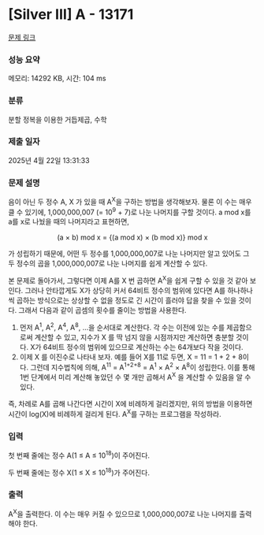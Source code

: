 # [Silver III] A - 13171 

[문제 링크](https://www.acmicpc.net/problem/13171) 

### 성능 요약

메모리: 14292 KB, 시간: 104 ms

### 분류

분할 정복을 이용한 거듭제곱, 수학

### 제출 일자

2025년 4월 22일 13:31:33

### 문제 설명

<p>음이 아닌 두 정수 A, X 가 있을 때 A<sup>X</sup>을 구하는 방법을 생각해보자. 물론 이 수는 매우 클 수 있기에, 1,000,000,007 (= 10<sup>9</sup> + 7)로 나눈 나머지를 구할 것이다. a mod x를 a를 x로 나눴을 때의 나머지라고 표현하면,</p>

<p style="text-align:center">(a × b) mod x = {(a mod x) × (b mod x)} mod x</p>

<p>가 성립하기 때문에, 어떤 두 정수를 1,000,000,007로 나눈 나머지만 알고 있어도 그 두 정수의 곱을 1,000,000,007로 나눈 나머지를 쉽게 계산할 수 있다.</p>

<p>본 문제로 돌아가서, 그렇다면 이제 A를 X 번 곱하면 A<sup>X</sup>을 쉽게 구할 수 있을 것 같아 보인다. 그러나 안타깝게도 X가 상당히 커서 64비트 정수의 범위에 있다면 A를 하나하나씩 곱하는 방식으로는 상상할 수 없을 정도로 긴 시간이 흘러야 답을 찾을 수 있을 것이다. 그래서 다음과 같이 곱셈의 횟수를 줄이는 방법을 사용한다.</p>

<ol>
	<li>먼저 A<sup>1</sup>, A<sup>2</sup>, A<sup>4</sup>, A<sup>8</sup>, ...을 순서대로 계산한다. 각 수는 이전에 있는 수를 제곱함으로써 계산할 수 있고, 지수가 X 를 딱 넘지 않을 시점까지만 계산하면 충분할 것이다. X가 64비트 정수의 범위에 있으므로 계산하는 수는 64개보다 작을 것이다.</li>
	<li>이제 X 를 이진수로 나타내 보자. 예를 들어 X를 11로 두면, X = 11 = 1 + 2 + 8이다. 그런데 지수법칙에 의해, A<sup>11</sup> = A<sup>1+2+8</sup> = A<sup>1</sup> × A<sup>2</sup> × A<sup>8</sup>이 성립한다. 이를 통해 1번 단계에서 미리 계산해 놓았던 수 몇 개만 곱해서 A<sup>X</sup> 을 계산할 수 있음을 알 수 있다.</li>
</ol>

<p>즉, 차례로 A를 곱해 나간다면 시간이 X에 비례하게 걸리겠지만, 위의 방법을 이용하면 시간이 log(X)에 비례하게 걸리게 된다. A<sup>X</sup>를 구하는 프로그램을 작성하라.</p>

### 입력 

 <p>첫 번째 줄에는 정수 A(1 ≤ A ≤ 10<sup>18</sup>)이 주어진다.</p>

<p>두 번째 줄에는 정수 X(1 ≤ X ≤ 10<sup>18</sup>)가 주어진다.</p>

### 출력 

 <p>A<sup>X</sup>을 출력한다. 이 수는 매우 커질 수 있으므로 1,000,000,007로 나눈 나머지를 출력해야 한다.</p>

